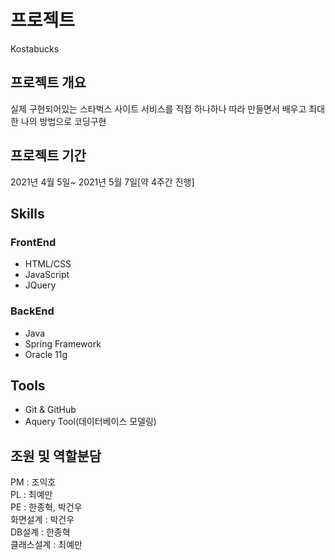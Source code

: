 # 프로젝트
Kostabucks

## 프로젝트 개요
실제 구현되어있는 스타벅스 사이트 서비스를 직접 하나하나 따라 만들면서 배우고 최대한 나의 방법으로 코딩구현

## 프로젝트 기간
2021년 4월 5일~ 2021년 5월 7일[약 4주간 진행]

## Skills
### FrontEnd
- HTML/CSS
- JavaScript
- JQuery

### BackEnd
- Java
- Spring Framework
- Oracle 11g

## Tools
- Git & GitHub
- Aquery Tool(데이터베이스 모델링)

## 조원 및 역할분담
PM : 조익호  
PL : 최예만  
PE : 한종혁, 박건우  
화면설계 : 박건우  
DB설계 : 한종혁  
클래스설계 : 최예만  
